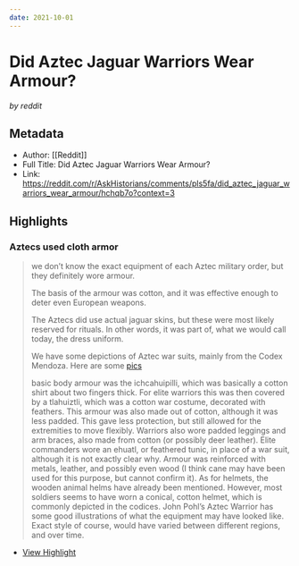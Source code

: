 ```yaml
---
date: 2021-10-01
---
```

# Did Aztec Jaguar Warriors Wear Armour?
<cite>by reddit</cite>

## Metadata
- Author: [[Reddit]]
- Full Title: Did Aztec Jaguar Warriors Wear Armour?
- Link: https://reddit.com/r/AskHistorians/comments/pls5fa/did_aztec_jaguar_warriors_wear_armour/hchqb7o?context=3

## Highlights

### Aztecs used cloth armor

> we don’t know the exact equipment of each Aztec military order, but they definitely wore armour.
>
> The basis of the armour was cotton, and it was effective enough to deter even European weapons.
>
> The Aztecs did use actual jaguar skins, but these were most likely reserved for rituals. In other words, it was part of, what we would call today, the dress uniform.
>
> We have some depictions of Aztec war suits, mainly from the Codex Mendoza. Here are some [pics](https://www.google.com/search?q=Aztec+warriors+codex+mendoza&source=lnms&tbm=isch&sa=X&ved=2ahUKEwi-qryk-PfyAhVJeH0KHW2DCDUQ_AUoAXoECAEQAw&biw=1920&bih=969)
>
> basic body armour was the ichcahuipilli, which was basically a cotton shirt about two fingers thick. For elite warriors this was then covered by a tlahuiztli, which was a cotton war costume, decorated with feathers. This armour was also made out of cotton, although it was less padded. This gave less protection, but still allowed for the extremities to move flexibly. Warriors also wore padded leggings and arm braces, also made from cotton (or possibly deer leather). Elite commanders wore an ehuatl, or feathered tunic, in place of a war suit, although it is not exactly clear why. Armour was reinforced with metals, leather, and possibly even wood (I think cane may have been used for this purpose, but cannot confirm it). As for helmets, the wooden animal helms have already been mentioned. However, most soldiers seems to have worn a conical, cotton helmet, which is commonly depicted in the codices. John Pohl’s Aztec Warrior has some good illustrations of what the equipment may have looked like. Exact style of course, would have varied between different regions, and over time.

 * [View Highlight](https://read.readwise.io/read/01fgy313m0wvtxpdmqs9qv909h)